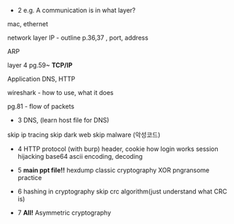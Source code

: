 - 2
e.g. A communication is in what layer?

mac, ethernet

network layer
IP - outline
p.36,37 , port, address

ARP 

layer 4 pg.59~
**TCP/IP**

Application
DNS, HTTP

wireshark - how to use, what it does

pg.81 - flow of packets

- 3
DNS, (learn host file for DNS)

skip ip tracing
skip dark web
skip malware (악성코드)

- 4
HTTP protocol (with burp)
header, cookie
how login works
session hijacking
base64 
ascii
encoding, decoding

- 5
**main ppt file!!**
hexdump
classic cryptography
XOR
pngransome practice

- 6
hashing in cryptography
skip crc algorithm(just understand what CRC is)

- 7
**All!**
Asymmetric cryptography